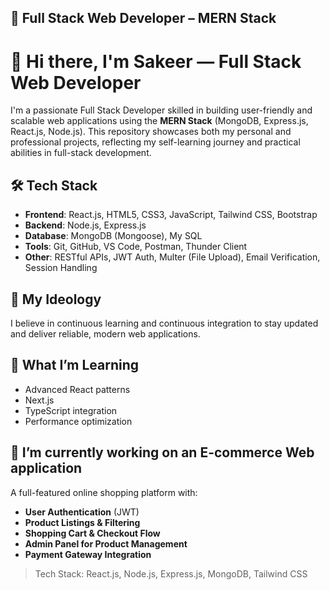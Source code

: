 ## 🚀 Full Stack Web Developer – MERN Stack

# 👋 Hi there, I'm **Sakeer** — Full Stack Web Developer

I'm a passionate Full Stack Developer skilled in building user-friendly and scalable web applications using the **MERN Stack** (MongoDB, Express.js, React.js, Node.js). This repository showcases both my personal and professional projects, reflecting my self-learning journey and practical abilities in full-stack development.

## 🛠️ Tech Stack

- **Frontend**: React.js, HTML5, CSS3, JavaScript, Tailwind CSS, Bootstrap  
- **Backend**: Node.js, Express.js  
- **Database**: MongoDB (Mongoose), My SQL
- **Tools**: Git, GitHub, VS Code, Postman, Thunder Client  
- **Other**: RESTful APIs, JWT Auth, Multer (File Upload), Email Verification, Session Handling

## 🌱 My Ideology

I believe in continuous learning and continuous integration to stay updated and deliver reliable, modern web applications.

## 🧠 What I’m Learning
- Advanced React patterns
- Next.js
- TypeScript integration  
- Performance optimization  

## 🔭 I’m currently working on an E-commerce Web application
A full-featured online shopping platform with:

- **User Authentication** (JWT)
- **Product Listings & Filtering**
- **Shopping Cart & Checkout Flow**
- **Admin Panel for Product Management**
- **Payment Gateway Integration**
  
> Tech Stack: React.js, Node.js, Express.js, MongoDB, Tailwind CSS

<!--


Here are some ideas to get you started:



- 👯 I’m looking to collaborate on ...
- 🤔 I’m looking for help with ...
- 💬 Ask me about ...
- 📫 How to reach me: ...
- 😄 Pronouns: ...
- ⚡ Fun fact: ...
-->


